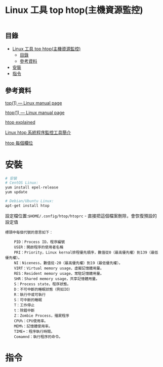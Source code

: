 # Linux 工具 top htop(主機資源監控)

```
```

## 目錄

- [Linux 工具 top htop(主機資源監控)](#linux-工具-top-htop主機資源監控)
	- [目錄](#目錄)
	- [參考資料](#參考資料)
- [安裝](#安裝)
- [指令](#指令)

## 參考資料

[top(1) — Linux manual page](https://man7.org/linux/man-pages/man1/top.1.html)

[htop(1) — Linux manual page](https://man7.org/linux/man-pages/man1/htop.1.html)

[htop explained](https://peteris.rocks/blog/htop/)

[Linux htop 系統程序監控工具簡介](https://matthung0807.blogspot.com/2019/06/linux-htop.html)

[htop 每個欄位](https://medium.com/starbugs/do-you-understand-htop-ffb72b3d5629)

# 安裝

```bash
# 安裝
# CentOS Linux:
yum install epel-release
yum update

# Debian/Ubuntu Linux:
apt-get install htop
```

設定檔位置:`$HOME/.config/htop/htoprc` - 直接把這個檔案刪除，會恢復預設的設定值

```
標頭中每個代號的意思如下：

    PID：Process ID，程序編號
    USER：開啟程序的使用者名稱
    PRI：Priority，Linux kernal排程優先順序，數值從0（最高優先權）到139（最低優先權）。
    NI：Niceness，數值從-20（最高優先權）到19（最低優先權）。
    VIRT：Virtual memory usage，虛擬記憶體用量。
    RES：Resident memory usage，常駐記憶體用量。
    SHR：Shared memory usage，共享記憶體用量。
    S：Process state，程序狀態。
    D：不可中斷的睡眠狀態（例如IO）
    R：執行中或可執行
    S：可中斷的睡眠
    T：工作停止
    t：除錯中斷
    Z：Zombie Process，殭屍程序
    CPU%：CPU使用率。
    MEM%：記憶體使用率。
    TIME+：程序執行時間。
    Comamnd：執行程序的命令。
```

# 指令

```bash
```